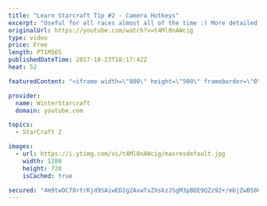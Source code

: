 ```yaml
---
title: "Learn Starcraft Tip #2 - Camera Hotkeys"
excerpt: "Useful for all races almost all of the time :) More detailed guides/tutorials under the learn to play starcraft playlist."
originalUrl: https://youtube.com/watch?v=t4Ml0nAWcig
type: video
price: Free
length: PT1M56S
publishedDateTime: 2017-10-23T18:17:42Z
heat: 52

featuredContent: "<iframe width=\"800\" height=\"500\" frameborder=\"0\" src=\"https://www.youtube.com/embed/t4Ml0nAWcig\" allow=\"accelerometer; autoplay; encrypted-media; gyroscope; picture-in-picture\" allowfullscreen></iframe>"

provider:
  name: WinterStarcraft
  domain: youtube.com

topics:
  - StarCraft 2

images:
  - url: https://i.ytimg.com/vi/t4Ml0nAWcig/maxresdefault.jpg
    width: 1280
    height: 720
    isCached: true

secured: "4m9twOCf8rtrKjd9SAiwED2g2AxwTxZXskzJSgM3pBQE9QZz92+/mbjZwB50Cq9XbfFxGfmW3gBh+vcLdSydaeWzXwbRL8Y5ndAtm4tXjcDSZ10lWR5baWa3N/iJiStRPgQqjP40LBYwpQj69KE3XfsxopQbkYREnqJ3EiULxMdWXkYfe+FCkjVfZ82AuWv3nCrgVrXhZIHRvoDbMZcHZuLtiqN0hCwK2bQAbUdEdhW7cV5sfJQ29W7zwheSOvRzsIciS3nIYVltbsgDlUQP8Nq7NSG7CQcOPuNulm2AmywVxL1DCcmOGMichjyFk/6NDyzynYoTaSVIUl/rXcv0sXgXkGZ878WXDRdYNHA9DbQD5Y/GY4Yvo/n9AT0EtHThp9YGM75/R2LRZqvo4CVoHtgtgBdQtnr/IbUYdi0JHTA=;UCQtnj2TF0StFfMmQ4BLnA=="
---
```



